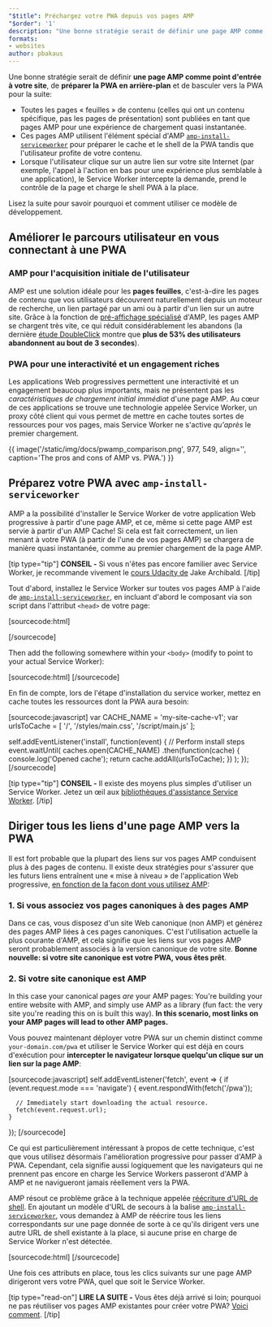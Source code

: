 ```yaml
---
"$title": Préchargez votre PWA depuis vos pages AMP
"$order": '1'
description: "Une bonne stratégie serait de définir une page AMP comme point d'entrée à votre site, de préparer la PWA en arrière-plan et de basculer ..."
formats:
- websites
author: pbakaus
---
```


Une bonne stratégie serait de définir **une page AMP comme point d'entrée à votre site**, de **préparer la PWA en arrière-plan** et de basculer vers la PWA pour la suite:

- Toutes les pages « feuilles » de contenu (celles qui ont un contenu spécifique, pas les pages de présentation) sont publiées en tant que pages AMP pour une expérience de chargement quasi instantanée.
- Ces pages AMP utilisent l'élément spécial d'AMP [`amp-install-serviceworker`](../../../documentation/components/reference/amp-install-serviceworker.md) pour préparer le cache et le shell de la PWA tandis que l'utilisateur profite de votre contenu.
- Lorsque l'utilisateur clique sur un autre lien sur votre site Internet (par exemple, l'appel à l'action en bas pour une expérience plus semblable à une application), le Service Worker intercepte la demande, prend le contrôle de la page et charge le shell PWA à la place.

Lisez la suite pour savoir pourquoi et comment utiliser ce modèle de développement.

## Améliorer le parcours utilisateur en vous connectant à une PWA

### AMP pour l'acquisition initiale de l'utilisateur

AMP est une solution idéale pour les **pages feuilles**, c'est-à-dire les pages de contenu que vos utilisateurs découvrent naturellement depuis un moteur de recherche, un lien partagé par un ami ou à partir d'un lien sur un autre site. Grâce à la fonction de [pré-affichage spécialisé](../../../about/how-amp-works.html) d'AMP, les pages AMP se chargent très vite, ce qui réduit considérablement les abandons (la dernière [étude DoubleClick](https://www.doubleclickbygoogle.com/articles/mobile-speed-matters/) montre que **plus de 53% des utilisateurs abandonnent au bout de 3 secondes**).

### PWA pour une interactivité et un engagement riches

Les applications Web progressives permettent une interactivité et un engagement beaucoup plus importants, mais ne présentent pas les *caractéristiques de chargement initial immédiat* d'une page AMP. Au cœur de ces applications se trouve une technologie appelée Service Worker, un proxy côté client qui vous permet de mettre en cache toutes sortes de ressources pour vos pages, mais Service Worker ne s'active *qu'après* le premier chargement.

{{ image('/static/img/docs/pwamp_comparison.png', 977, 549, align='', caption='The pros and cons of AMP vs. PWA.') }}

## Préparez votre PWA avec `amp-install-serviceworker`

AMP a la possibilité d'installer le Service Worker de votre application Web progressive à partir d'une page AMP, et ce, même si cette page AMP est servie à partir d'un AMP Cache! Si cela est fait correctement, un lien menant à votre PWA (à partir de l'une de vos pages AMP) se chargera de manière quasi instantanée, comme au premier chargement de la page AMP.

[tip type="tip"] **CONSEIL -** Si vous n'êtes pas encore familier avec Service Worker, je recommande vivement le [cours Udacity de](https://www.udacity.com/course/offline-web-applications--ud899) Jake Archibald. [/tip]

Tout d'abord, installez le Service Worker sur toutes vos pages AMP à l'aide de [`amp-install-serviceworker`](../../../documentation/components/reference/amp-install-serviceworker.md), en incluant d'abord le composant via son script dans l'attribut `<head>` de votre page:

[sourcecode:html]
<script async custom-element="amp-install-serviceworker"
  src="https://cdn.ampproject.org/v0/amp-install-serviceworker-0.1.js"></script>
[/sourcecode]

Then add the following somewhere within your `<body>` (modify to point to your actual Service Worker):

[sourcecode:html]
<amp-install-serviceworker
      src="https://www.your-domain.com/serviceworker.js"
      layout="nodisplay">
</amp-install-serviceworker>
[/sourcecode]

En fin de compte, lors de l'étape d'installation du service worker, mettez en cache toutes les ressources dont la PWA aura besoin:

[sourcecode:javascript]
var CACHE_NAME = 'my-site-cache-v1';
var urlsToCache = [
  '/',
  '/styles/main.css',
  '/script/main.js'
];

self.addEventListener('install', function(event) {
  // Perform install steps
  event.waitUntil(
    caches.open(CACHE_NAME)
      .then(function(cache) {
        console.log('Opened cache');
        return cache.addAll(urlsToCache);
      })
  );
});
[/sourcecode]

[tip type="tip"] **CONSEIL -** Il existe des moyens plus simples d'utiliser un Service Worker. Jetez un œil aux [bibliothèques d'assistance Service Worker](https://github.com/GoogleChrome/sw-helpers). [/tip]

## Diriger tous les liens d'une page AMP vers la PWA

Il est fort probable que la plupart des liens sur vos pages AMP conduisent plus à des pages de contenu. Il existe deux stratégies pour s'assurer que les futurs liens entraînent une « mise à niveau » de l'application Web progressive, [en fonction de la façon dont vous utilisez AMP](../../../documentation/guides-and-tutorials/optimize-measure/discovery.md):

### 1. Si vous associez vos pages canoniques à des pages AMP

Dans ce cas, vous disposez d'un site Web canonique (non AMP) et générez des pages AMP liées à ces pages canoniques. C'est l'utilisation actuelle la plus courante d'AMP, et cela signifie que les liens sur vos pages AMP seront probablement associés à la version canonique de votre site. **Bonne nouvelle: si votre site canonique est votre PWA, vous êtes prêt**.

### 2. Si votre site canonique est AMP

In this case your canonical pages *are* your AMP pages: You're building your entire website with AMP, and simply use AMP as a library (fun fact: the very site you're reading this on is built this way). **In this scenario, most links on your AMP pages will lead to other AMP pages.**

Vous pouvez maintenant déployer votre PWA sur un chemin distinct comme `your-domain.com/pwa` et utiliser le Service Worker qui est déjà en cours d'exécution pour **intercepter le navigateur lorsque quelqu'un clique sur un lien sur la page AMP**:

[sourcecode:javascript]
self.addEventListener('fetch', event => {
    if (event.request.mode === 'navigate') {
      event.respondWith(fetch('/pwa'));

      // Immediately start downloading the actual resource.
      fetch(event.request.url);
    }

});
[/sourcecode]

Ce qui est particulièrement intéressant à propos de cette technique, c'est que vous utilisez désormais l'amélioration progressive pour passer d'AMP à PWA. Cependant, cela signifie aussi logiquement que les navigateurs qui ne prennent pas encore en charge les Service Workers passeront d'AMP à AMP et ne navigueront jamais réellement vers la PWA.

AMP résout ce problème grâce à la technique appelée [réécriture d'URL de shell](../../../documentation/components/reference/amp-install-serviceworker.md#shell-url-rewrite). En ajoutant un modèle d'URL de secours à la balise [`amp-install-serviceworker`](../../../documentation/components/reference/amp-install-serviceworker.md), vous demandez à AMP de réécrire tous les liens correspondants sur une page donnée de sorte à ce qu'ils dirigent vers une autre URL de shell existante à la place, si aucune prise en charge de Service Worker n'est détectée.

[sourcecode:html]
<amp-install-serviceworker
      src="https://www.your-domain.com/serviceworker.js"
      layout="nodisplay"
      data-no-service-worker-fallback-url-match=".*"
      data-no-service-worker-fallback-shell-url="https://www.your-domain.com/pwa">
</amp-install-serviceworker>
[/sourcecode]

Une fois ces attributs en place, tous les clics suivants sur une page AMP dirigeront vers votre PWA, quel que soit le Service Worker.

[tip type="read-on"] **LIRE LA SUITE -** Vous êtes déjà arrivé si loin; pourquoi ne pas réutiliser vos pages AMP existantes pour créer votre PWA? [Voici comment](amp-in-pwa.md). [/tip]
